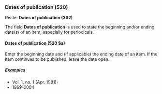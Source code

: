 ### Dates of publication (520)

Recte: **Dates of publication (362)**  

The field **Dates of publication** is used to state the beginning and/or ending date(s) of an item, especially for periodicals.  

#### Dates of publication (520 $a)

Enter the beginning date and (if applicable) the ending date of an item. If the item continues to be published, leave the date open.

##### Examples

- Vol. 1, no. 1 (Apr. 1981)-
- 1969-2004
